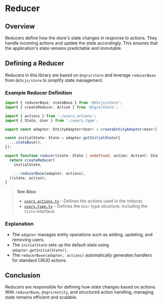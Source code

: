 # Reducer

## Overview
Reducers define how the store's state changes in response to actions. They handle incoming actions and update the state accordingly. This ensures that the application's state remains predictable and immutable.

## Defining a Reducer
Reducers in this library are based on `@ngrx/store` and leverage `reducerBase` from `@k5cjs/store` to simplify state management.

### Example Reducer Definition
```typescript
import { reducerBase, stateBase } from '@k5cjs/store';
import { createReducer, Action } from '@ngrx/store';

import { actions } from './users.actions';
import { State, User } from './users.type';

export const adapter: EntityAdapter<User> = createEntityAdapter<User>();

const initialState: State = adapter.getInitialState({
  ...stateBase(),
});

export function reducer(state: State | undefined, action: Action): State {
  return createReducer(
    initialState,

    ...reducerBase(adapter, actions),
  )(state, action);
}
```

> **See Also:**  
> - [`users.actions.ts`](./usage.md#users-actions-users-actions-ts) – Defines the actions used in the reducer.  
> - [`users.type.ts`](./usage.md#users-types-users-type-ts) – Defines the `User` type structure, including the `State` interface.  

### Explanation
- The `adapter` manages entity operations such as adding, updating, and removing users.
- The `initialState` sets up the default state using `adapter.getInitialState()`.
- The `reducerBase(adapter, actions)` automatically generates handlers for standard CRUD actions.

## Conclusion
Reducers are responsible for defining how state changes based on actions. With `reducerBase`, `@ngrx/entity`, and structured action handling, managing state remains efficient and scalable.
